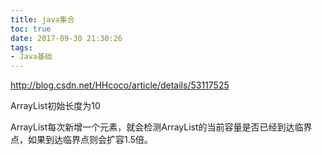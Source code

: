 ```yaml
---
title: java集合
toc: true
date: 2017-09-30 21:30:26
tags:
- Java基础
---
```

http://blog.csdn.net/HHcoco/article/details/53117525

ArrayList初始长度为10

ArrayList每次新增一个元素，就会检测ArrayList的当前容量是否已经到达临界点，如果到达临界点则会扩容1.5倍。
